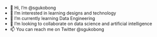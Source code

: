 - 👋 Hi, I’m @sgukobong
- 👀 I’m interested in learning designs and technology
- 🌱 I’m currently learning Data Engineering
- 💞️ I’m looking to collaborate on data science and artificial intelligence 
- 📫 You can reach me on Twitter @sgukobong

<!---
sgukobong/sgukobong is a ✨ special ✨ repository because its `README.md` (this file) appears on your GitHub profile.
You can click the Preview link to take a look at your changes.
--->
